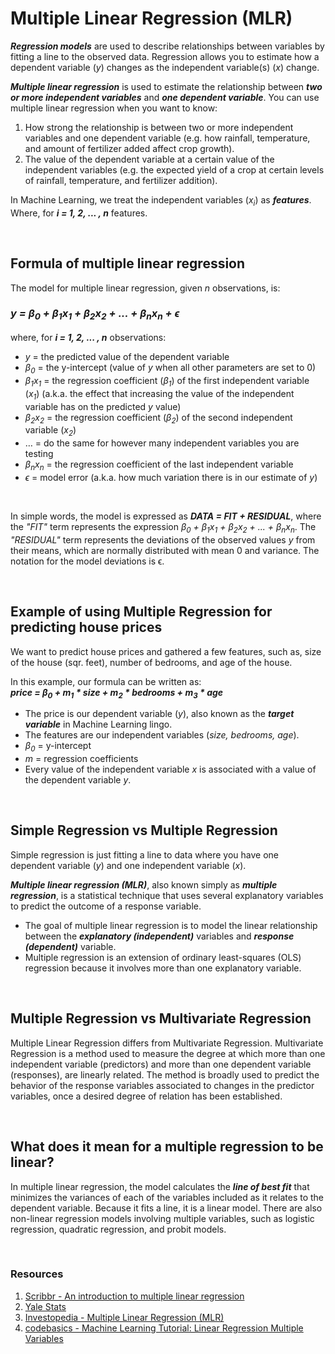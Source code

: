 # Multiple Linear Regression (MLR)

_**Regression models**_ are used to describe relationships between variables by fitting a line to the observed data. Regression allows you to estimate how a dependent variable (_y_) changes as the independent variable(s) (_x_) change.

_**Multiple linear regression**_ is used to estimate the relationship between _**two or more independent variables**_ and _**one dependent variable**_. You can use multiple linear regression when you want to know:
1. How strong the relationship is between two or more independent variables and one dependent variable (e.g. how rainfall, temperature, and amount of fertilizer added affect crop growth).
2. The value of the dependent variable at a certain value of the independent variables (e.g. the expected yield of a crop at certain levels of rainfall, temperature, and fertilizer addition).

In Machine Learning, we treat the independent variables (_x<sub>i</sub>_) as _**features**_. Where, for _**i = 1, 2, ... , n**_ features.

<br>

## Formula of multiple linear regression
The model for multiple linear regression, given _n_ observations, is:
### _y = β<sub>0</sub> + β<sub>1</sub>x<sub>1</sub> + β<sub>2</sub>x<sub>2</sub> + ... + β<sub>n</sub>x<sub>n</sub> + ϵ_
where, for _**i = 1, 2, ... , n**_ observations:
- _y_ = the predicted value of the dependent variable
- _β<sub>0</sub>_ = the y-intercept (value of _y_ when all other parameters are set to 0)
- _β<sub>1</sub>x<sub>1</sub>_ = the regression coefficient (_β<sub>1</sub>_) of the first independent variable (_x<sub>1</sub>_) (a.k.a. the effect that increasing the value of the independent variable has on the predicted _y_ value)
- _β<sub>2</sub>x<sub>2</sub>_ = the regression coefficient (_β<sub>2</sub>_) of the second independent variable (_x<sub>2</sub>_)
- … = do the same for however many independent variables you are testing
- _β<sub>n</sub>x<sub>n</sub>_ = the regression coefficient of the last independent variable
- _ϵ_ = model error (a.k.a. how much variation there is in our estimate of _y_)

<br>

In simple words, the model is expressed as _**DATA = FIT + RESIDUAL**_, where the _"FIT"_ term represents the expression _β<sub>0</sub> + β<sub>1</sub>x<sub>1</sub> + β<sub>2</sub>x<sub>2</sub> + ... + β<sub>n</sub>x<sub>n</sub>_. The _"RESIDUAL"_ term represents the deviations of the observed values _y_ from their means, which are normally distributed with mean 0 and variance. The notation for the model deviations is ϵ.

<br>

## Example of using Multiple Regression for predicting house prices
We want to predict house prices and gathered a few features, such as, size of the house (sqr. feet), number of bedrooms, and age of the house.

In this example, our formula can be written as:
<br>_**price = β<sub>0</sub> + m<sub>1</sub> * size + m<sub>2</sub> * bedrooms + m<sub>3</sub> * age**_

- The price is our dependent variable (_y_), also known as the _**target variable**_ in Machine Learning lingo.
- The features are our independent variables (_size, bedrooms, age_).
- _β<sub>0</sub>_ = y-intercept
- _m_ = regression coefficients
- Every value of the independent variable _x_ is associated with a value of the dependent variable _y_.

<!---
### _y<sub>i</sub> = β<sub>0</sub> + β<sub>1</sub>x<sub>i1</sub> + β<sub>2</sub>x<sub>i2</sub> + ... + β<sub>p</sub>x<sub>ip</sub> + ϵ<sub>i</sub>_
- _y<sub>i</sub>_ = dependent variable
- _x<sub>i</sub>_ = explanatory variables (independent variables)
- _β<sub>0</sub>_ = y-intercept
- _β<sub>p</sub>_ = slope coeficient for each explanatory variable
- ϵ = the model's error term (also known as the residuals)
--->
<br>

## Simple Regression vs Multiple Regression
Simple regression is just fitting a line to data where you have one dependent variable (_y_) and one independent variable (_x_).

_**Multiple linear regression (MLR)**_, also known simply as _**multiple regression**_, is a statistical technique that uses several explanatory variables to predict the outcome of a response variable.
- The goal of multiple linear regression is to model the linear relationship between the _**explanatory (independent)**_ variables and _**response (dependent)**_ variable. 
- Multiple regression is an extension of ordinary least-squares (OLS) regression because it involves more than one explanatory variable.

<br>

## Multiple Regression vs Multivariate Regression
Multiple Linear Regression differs from Multivariate Regression. Multivariate Regression is a method used to measure the degree at which more than one independent variable (predictors) and more than one dependent variable (responses), are linearly related. The method is broadly used to predict the behavior of the response variables associated to changes in the predictor variables, once a desired degree of relation has been established.

<br>

## What does it mean for a multiple regression to be linear?
In multiple linear regression, the model calculates the _**line of best fit**_ that minimizes the variances of each of the variables included as it relates to the dependent variable. Because it fits a line, it is a linear model. There are also non-linear regression models involving multiple variables, such as logistic regression, quadratic regression, and probit models.

<br>

### Resources
1. [Scribbr - An introduction to multiple linear regression](https://www.scribbr.com/statistics/multiple-linear-regression/)
2. [Yale Stats](http://www.stat.yale.edu/Courses/1997-98/101/linmult.htm)
3. [Investopedia - Multiple Linear Regression (MLR)](https://www.investopedia.com/terms/m/mlr.asp)
4. [codebasics - Machine Learning Tutorial: Linear Regression Multiple Variables](https://www.youtube.com/watch?v=J_LnPL3Qg70&ab_channel=codebasics)
